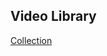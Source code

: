 ## Video Library

[Collection](https://docs.google.com/spreadsheets/d/1FQwag3m3Xpvn00UajrduEUvbUtwmgDWbgKFZ-pY1fFA/edit?usp=sharing)
